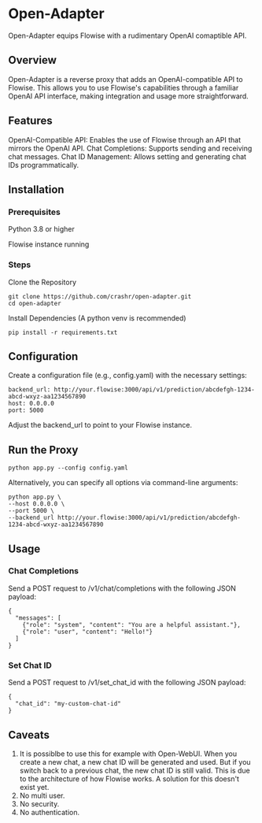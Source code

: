# Open-Adapter

Open-Adapter equips Flowise with a rudimentary OpenAI comaptible API.


## Overview
Open-Adapter is a reverse proxy that adds an OpenAI-compatible API to Flowise. This allows you to use Flowise's capabilities through a familiar OpenAI API interface, making integration and usage more straightforward.


## Features
OpenAI-Compatible API: Enables the use of Flowise through an API that mirrors the OpenAI API.
Chat Completions: Supports sending and receiving chat messages.
Chat ID Management: Allows setting and generating chat IDs programmatically.


## Installation
### Prerequisites
Python 3.8 or higher

Flowise instance running

### Steps
Clone the Repository

```
git clone https://github.com/crashr/open-adapter.git
cd open-adapter
```
Install Dependencies (A python venv is recommended)
```
pip install -r requirements.txt
```

## Configuration

Create a configuration file (e.g., config.yaml) with the necessary settings:
```
backend_url: http://your.flowise:3000/api/v1/prediction/abcdefgh-1234-abcd-wxyz-aa1234567890
host: 0.0.0.0
port: 5000
```

Adjust the backend_url to point to your Flowise instance.


## Run the Proxy
```
python app.py --config config.yaml
```
Alternatively, you can specify all options via command-line arguments:
```
python app.py \
--host 0.0.0.0 \
--port 5000 \
--backend_url http://your.flowise:3000/api/v1/prediction/abcdefgh-1234-abcd-wxyz-aa1234567890
```


## Usage

### Chat Completions
Send a POST request to /v1/chat/completions with the following JSON payload:
```
{
  "messages": [
    {"role": "system", "content": "You are a helpful assistant."},
    {"role": "user", "content": "Hello!"}
  ]
}
```
### Set Chat ID
Send a POST request to /v1/set_chat_id with the following JSON payload:
```
{
  "chat_id": "my-custom-chat-id"
}
```
## Caveats

1. It is possiblbe to use this for example with Open-WebUI. When you create a new chat, a new chat ID will be generated and used. But if you switch back to a previous chat, the new chat ID is still valid. This is due to the architecture of how Flowise works. A solution for this doesn't exist yet.
2. No multi user.
3. No security.
4. No authentication.
